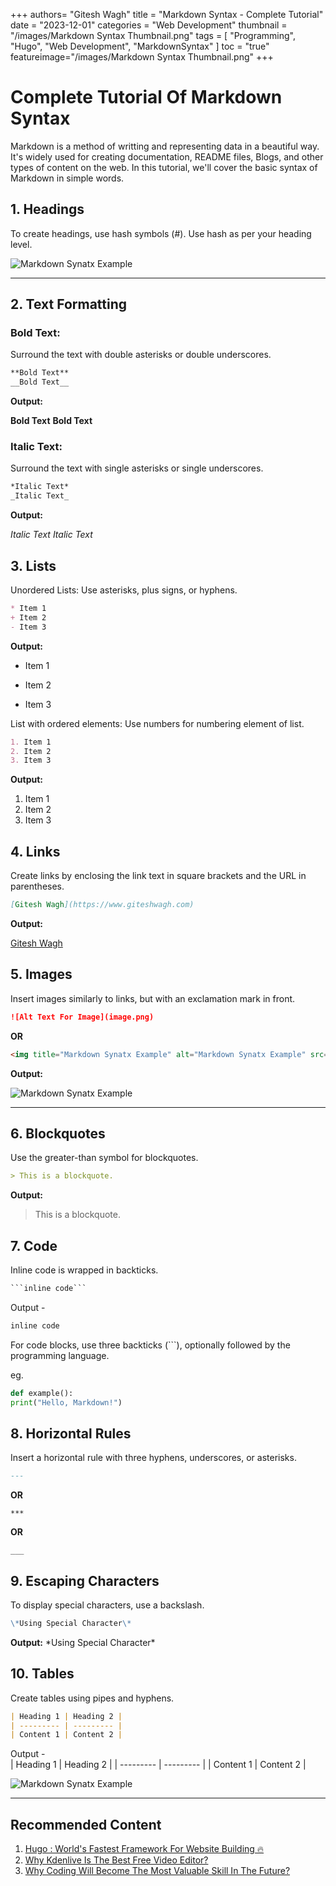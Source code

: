 +++
authors= "Gitesh Wagh"
title = "Markdown Syntax - Complete Tutorial"
date = "2023-12-01"
categories = "Web Development"
thumbnail = "/images/Markdown Syntax Thumbnail.png"
tags = [
  "Programming", 
  "Hugo",
  "Web Development",
  "MarkdownSyntax"
]
toc = "true"
featureimage="/images/Markdown Syntax Thumbnail.png"
+++

# Complete Tutorial Of Markdown Syntax

Markdown is a method of writting and representing data in a beautiful way. 
It's widely used for creating documentation, README files, Blogs, and other 
types of content on the web. In this tutorial, we'll cover the basic syntax 
of Markdown in simple words.


## 1. Headings 
To create headings, use hash symbols (#). Use hash as per your heading level.


<img title="Markdown Synatx Example" alt="Markdown Synatx Example" src="/images/Markdown Syntax.jpg">

**************
  
## 2. Text Formatting

### Bold Text:  
Surround the text with double asterisks or double underscores.

```Markdown
**Bold Text**
__Bold Text__    
```

**Output:** 

**Bold Text**
__Bold Text__ 


### Italic Text:
Surround the text with single asterisks or single underscores.

```Markdown
*Italic Text*
_Italic Text_
```

**Output:** 

*Italic Text*
_Italic Text_


## 3. Lists

Unordered Lists: Use asterisks, plus signs, or hyphens.

```Markdown
* Item 1
+ Item 2
- Item 3
```

**Output:** 

* Item 1
+ Item 2
- Item 3



List with ordered elements: Use numbers for numbering element of list.

```Markdown
1. Item 1
2. Item 2
3. Item 3

```

**Output:** 
1. Item 1
2. Item 2
3. Item 3


## 4. Links

Create links by enclosing the link text in square brackets and the URL in parentheses.

```Markdown
[Gitesh Wagh](https://www.giteshwagh.com)
```

**Output:** 

[Gitesh Wagh](https://www.giteshwagh.com)


## 5. Images

Insert images similarly to links, but with an exclamation mark in front.

````Markdown
![Alt Text For Image](image.png)
````

  **OR**

````Markdown
<img title="Markdown Synatx Example" alt="Markdown Synatx Example" src="/images/Image.png">
````

**Output:**  

<img title="Markdown Synatx Example" alt="Markdown Synatx Example" src="/images/MarkdownExamples.png">

****************  
  

## 6. Blockquotes

Use the greater-than symbol for blockquotes.

```Markdown
> This is a blockquote.
```

**Output:**
> This is a blockquote.


## 7. Code

Inline code is wrapped in backticks. 

```Markdown
```inline code``` 
```

Output - 

```Markdown 
inline code
``` 

For code blocks, use three backticks (```), optionally followed by the 
programming language.    

eg.

```python
def example():
print("Hello, Markdown!")
```


## 8. Horizontal Rules

Insert a horizontal rule with three hyphens, underscores, or asterisks.
```Markdown
---
```
**OR**
```
***
```
**OR**
```
___
```


## 9. Escaping Characters

To display special characters, use a backslash.

```Markdown
\*Using Special Character\*
```

**Output:** 
\*Using Special Character\*


## 10. Tables

Create tables using pipes and hyphens.

```Markdown
| Heading 1 | Heading 2 |
| --------- | --------- |
| Content 1 | Content 2 |

```

Output -   
| Heading 1 | Heading 2 |
| --------- | --------- |
| Content 1 | Content 2 |


<img title="Markdown Synatx Example" alt="Markdown Synatx Example" src="/images/codes.jpg">

****************  

## Recommended Content
1. [Hugo : World's Fastest Framework For Website Building 🔥](https://giteshwagh.com/post/hugo-worlds-fastest-framework-for-website-building/)
2. [Why Kdenlive Is The Best Free Video Editor?](https://giteshwagh.com/post/why-kdenlive-is-the-best-free-video-editor/)
3. [Why Coding Will Become The Most Valuable Skill In The Future?](https://giteshwagh.com/post/why-coding-will-become-the-most-valuable-skill-in-the-future/)
